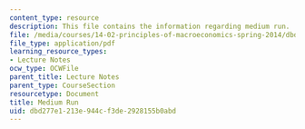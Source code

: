 ```yaml
---
content_type: resource
description: This file contains the information regarding medium run.
file: /media/courses/14-02-principles-of-macroeconomics-spring-2014/dbd277e1213e944cf3de2928155b0abd_MIT14_02S14_med_run.pdf
file_type: application/pdf
learning_resource_types:
- Lecture Notes
ocw_type: OCWFile
parent_title: Lecture Notes
parent_type: CourseSection
resourcetype: Document
title: Medium Run
uid: dbd277e1-213e-944c-f3de-2928155b0abd
---
```

